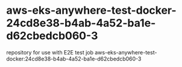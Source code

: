 # aws-eks-anywhere-test-docker-24cd8e38-b4ab-4a52-ba1e-d62cbedcb060-3
repository for use with E2E test job aws-eks-anywhere-test-docker:24cd8e38-b4ab-4a52-ba1e-d62cbedcb060-3
